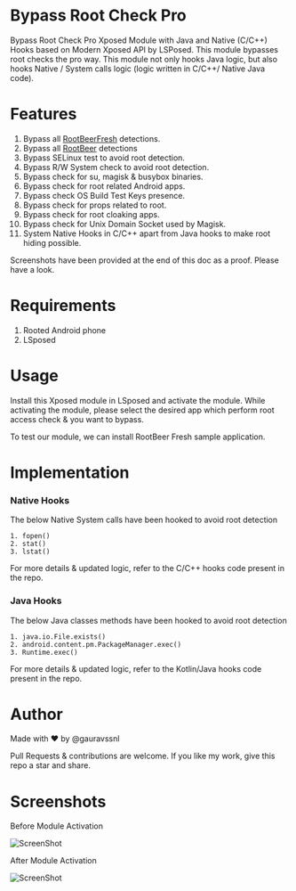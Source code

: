 # Bypass Root Check Pro

Bypass Root Check Pro Xposed Module with Java and Native (C/C++) Hooks based on Modern Xposed API by LSPosed. This module bypasses root checks the pro way. This module not only hooks Java logic, but also hooks Native / System calls logic (logic written in C/C++/ Native Java code).

# Features

1. Bypass all  [RootBeerFresh](https://github.com/KimChangYoun/rootbeerFresh) detections.
2. Bypass all [RootBeer](https://github.com/scottyab/rootbeer) detections 
3. Bypass SELinux test to avoid root detection.
4. Bypass R/W System check to avoid root detection.
5. Bypass check for su, magisk & busybox binaries.
6. Bypass check for root related Android apps.
7. Bypass check OS Build Test Keys presence.
8. Bypass check for props related to root.
9. Bypass check for root cloaking apps.
10. Bypass check for Unix Domain Socket used by Magisk.
11. System Native Hooks in C/C++ apart from Java hooks to make root hiding possible.

Screenshots have been provided at the end of this doc as a proof. Please have a look.

# Requirements
1. Rooted Android phone
2. LSposed 

# Usage

Install this Xposed module in LSposed and activate the module. While activating the module, please select the desired app which perform root access check & you want to bypass.

To test our module, we can install RootBeer Fresh sample application.

# Implementation

###  Native Hooks

The below Native System calls have been hooked to avoid root detection

    1. fopen()
    2. stat()
    3. lstat()


For more details & updated logic, refer to the C/C++ hooks code present in the repo.

### Java Hooks

The below Java classes methods have been hooked to avoid root detection

    1. java.io.File.exists()
    2. android.content.pm.PackageManager.exec()
    3. Runtime.exec()

For more details & updated logic, refer to the Kotlin/Java hooks code present in the repo.

# Author

Made with ❤️ by @gauravssnl

Pull Requests & contributions are welcome. If you like my work, give this repo a star and share.

# Screenshots

Before Module Activation 

![ScreenShot](https://github.com/gauravssnl/BypassRootCheckPro/blob/main/screenshots/before.png)

After Module Activation

![ScreenShot](https://github.com/gauravssnl/BypassRootCheckPro/blob/main/screenshots/after.png)
